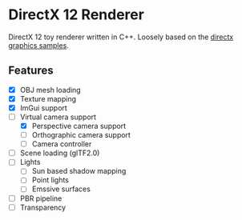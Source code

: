 # DirectX 12 Renderer

DirectX 12 toy renderer written in C++. Loosely based on the [directx graphics samples](https://github.com/microsoft/DirectX-Graphics-Samples).

## Features

- [X] OBJ mesh loading
- [X] Texture mapping
- [X] ImGui support
- [ ] Virtual camera support
	- [X] Perspective camera support
	- [ ] Orthographic camera support
	- [ ] Camera controller
- [ ] Scene loading (glTF2.0)
- [ ] Lights
	- [ ] Sun based shadow mapping
	- [ ] Point lights
	- [ ] Emssive surfaces
- [ ] PBR pipeline
- [ ] Transparency
